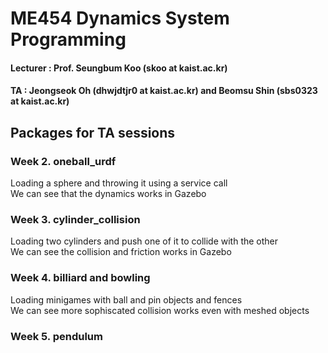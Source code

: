 # ME454 Dynamics System Programming 
#### Lecturer : Prof. Seungbum Koo (skoo at kaist.ac.kr)  
#### TA : Jeongseok Oh (dhwjdtjr0 at kaist.ac.kr) and Beomsu Shin (sbs0323 at kaist.ac.kr)  

## Packages for TA sessions  

### Week 2. oneball_urdf  
Loading a sphere and throwing it using a service call  
We can see that the dynamics works in Gazebo  

### Week 3. cylinder_collision  
Loading two cylinders and push one of it to collide with the other  
We can see the collision and friction works in Gazebo  

### Week 4. billiard and bowling  
Loading minigames with ball and pin objects and fences  
We can see more sophiscated collision works even with meshed objects

### Week 5. pendulum
